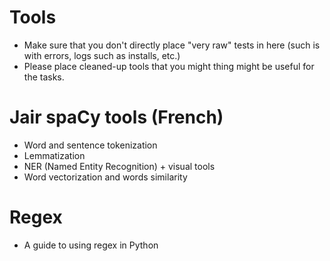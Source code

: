 # Tools 

- Make sure that you don't directly place "very raw" tests in here (such is with errors, logs such as installs, etc.)
- Please place cleaned-up tools that you might thing might be useful for the tasks. 

# Jair spaCy tools (French)

- Word and sentence tokenization 
- Lemmatization 
- NER (Named Entity Recognition) + visual tools 
- Word vectorization and words similarity

# Regex 

- A guide to using regex in Python
